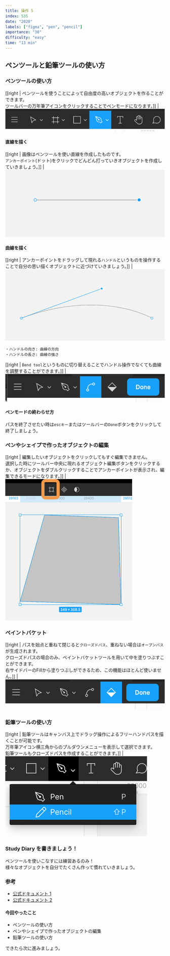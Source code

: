 ```yaml
---
title: 操作 5
index: 535
date: "2020"
labels: ["figma", "pen", "pencil"]
importance: "30"
difficulty: "easy"
time: "13 min"
---
```


## ペンツールと鉛筆ツールの使い方

### ペンツールの使い方

[[right | ペンツールを使うことによって自由度の高いオブジェクトを作ることができます。<br/>ツールバーの万年筆アイコンをクリックすることでペンモードになります。]]
| ![pentool](./img/pentool.png)

#### 直線を描く

[[right | 画像はペンツールを使い直線を作成したものです。<br/>`アンカーポイント`(ドット)をクリックでどんどん打っていきオブジェクトを作成していきましょう。]]
| ![anchor](./img/anchor.png)

#### 曲線を描く

[[right | アンカーポイントをドラッグして現れる`ハンドル`というものを操作することで自分の思い描くオブジェクトに近づけていきましょう。]]
| ![anchor2](./img/anchor2.png)

```
・ハンドルの向き: 曲線の方向
・ハンドルの長さ: 曲線の強さ
```

[[right | `Bend tool`というものに切り替えることでハンドル操作でなくても曲線を調整することができます。]]
| ![bend-tool](./img/bend-tool.png)

#### ペンモードの終わらせ方

パスを終了させたい時は`escキー`またはツールバーの`Done`ボタンをクリックして終了しましょう。

### ペンやシェイプで作ったオブジェクトの編集

[[right | 編集したいオブジェクトをクリックしてもすぐ編集できません。<br/>選択した時にツールバー中央に現れるオブジェクト編集ボタンをクリックするか、オブジェクトをダブルクリックすることでアンカーポイントが表示され、編集できるモードになります。]]
| ![edit-object2](./img/edit-object2.png)

### ペイントバケット

[[right | パスを始点と重ねて閉じると`クローズドパス`、重ねない場合は`オープンパス`が生成されます。<br/>クローズドパスの場合のみ、ペイントバケットツールを用いて中を塗りつぶすことができます。<br/>右サイドバーのFillから塗りつぶしができるため、この機能はほとんど使いません。]]
| ![paint-backet](./img/paint-backet.png)

### 鉛筆ツールの使い方

[[right | 鉛筆ツールはキャンバス上でドラッグ操作によるフリーハンドパスを描くことが可能です。<br/>万年筆アイコン横三角からのプルダウンメニューを表示して選択できます。<br/>鉛筆ツールもクローズドパスを作成することができます。]]
| ![pencil](./img/pencil.png)

### Study Diary を書きましょう！

ペンツールを使いこなすには練習あるのみ！  
様々なオブジェクトを自分でたくさん作って慣れていきましょう。

### 参考

- [公式ドキュメント 1](https://help.figma.com/hc/en-us/articles/360040450213-Vector-Networks)
- [公式ドキュメント 2](https://help.figma.com/hc/en-us/articles/360039957634-Edit-Object)

#### 今回やったこと

- ペンツールの使い方
- ペンやシェイプで作ったオブジェクトの編集
- 鉛筆ツールの使い方

できたら次に進みましょう。
